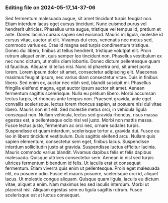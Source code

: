 

### Editing file on 2024-05-17_14-37-06

Sed fermentum malesuada augue, sit amet tincidunt turpis feugiat non. Etiam interdum lacus eget cursus tincidunt. Nunc euismod purus vel hendrerit ultricies. Phasellus urna augue, tristique vel tempus id, pretium et ante. Donec lacinia cursus sapien sed euismod. Mauris mi ligula, molestie id cursus vitae, auctor ut elit. Vivamus dui eros, venenatis nec metus sed, commodo varius ex. Cras id magna sed turpis condimentum tristique. Donec dui libero, finibus at tellus hendrerit, tristique volutpat elit. Proin rutrum aliquet enim, quis semper leo tincidunt non. Phasellus vestibulum ex nec nunc dictum, ut mollis diam lobortis. Donec dictum pellentesque quam id faucibus. Aliquam id tellus nisi. Nunc id pharetra orci, sit amet porta lorem.
Lorem ipsum dolor sit amet, consectetur adipiscing elit. Maecenas maximus feugiat ipsum, nec varius diam consectetur vitae. Duis in finibus libero. Sed enim ex, auctor nec nibh sed, blandit suscipit mi. Phasellus fringilla eleifend magna, eget auctor ipsum auctor sit amet. Aenean fermentum sagittis scelerisque. Nulla eu pretium libero.
Morbi accumsan lectus turpis, et rhoncus ante tempus non. Praesent gravida, ante eget convallis scelerisque, lectus lorem rhoncus sapien, at posuere nisl dui vitae libero. Mauris non elit elit. Sed molestie metus orci, in vehicula ligula consequat non. Nullam vehicula, lectus sed gravida rhoncus, risus massa egestas est, a pellentesque odio nisl vel justo. Morbi non mattis massa. Fusce lectus justo, fermentum ac orci nec, ornare sodales turpis. Suspendisse et quam interdum, scelerisque tortor a, gravida dui. Fusce eu leo in libero tincidunt vestibulum. Duis sagittis eleifend arcu. Nullam quis sapien elementum, consectetur sem eget, finibus lacus. Suspendisse interdum sollicitudin justo at gravida. Suspendisse luctus efficitur lacinia.
Mauris commodo varius blandit. Vivamus dapibus felis et felis dapibus malesuada. Quisque ultrices consectetur sem. Aenean id nisl sed turpis ultrices fermentum bibendum id felis. Ut iaculis erat et consequat fermentum. Etiam viverra quis enim ut pellentesque. Proin eget malesuada elit, eu posuere odio.
Fusce et mauris posuere, scelerisque orci id, aliquet lacus. Ut molestie congue aliquam. Quisque quam ligula, iaculis eu dictum vitae, aliquet a enim. Nam maximus leo sed iaculis interdum. Morbi ut placerat nisl. Aliquam egestas sem eu ligula sagittis rutrum. Fusce scelerisque est at luctus consequat.


